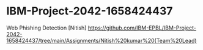 # IBM-Project-2042-1658424437
Web Phishing Detection 
[Nitish] https://github.com/IBM-EPBL/IBM-Project-2042-1658424437/tree/main/Assignments/Nitish%20kumar%20(Team%20Lead)

